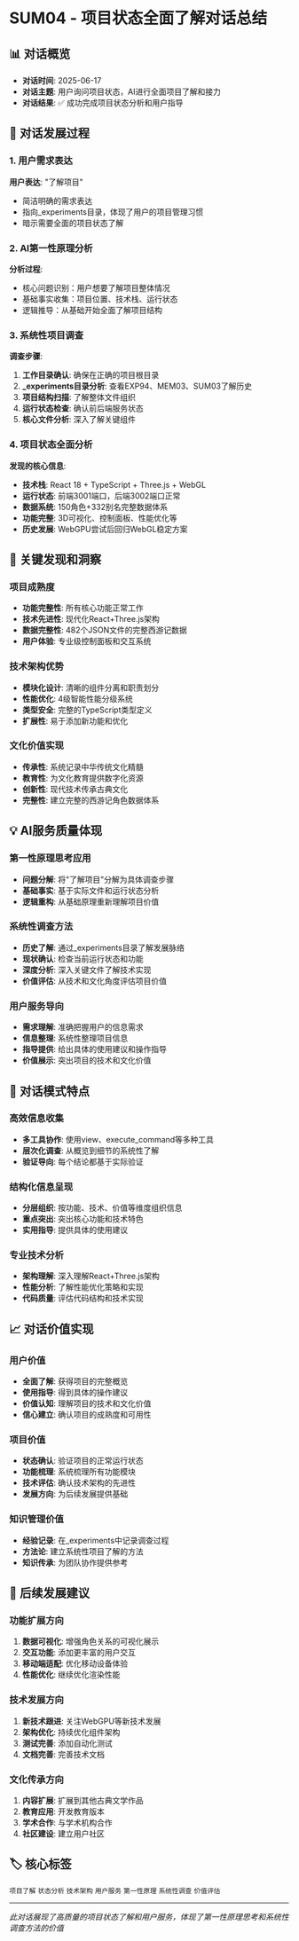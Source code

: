 # SUM04 - 项目状态全面了解对话总结

## 📊 对话概览
- **对话时间**: 2025-06-17
- **对话主题**: 用户询问项目状态，AI进行全面项目了解和接力
- **对话结果**: ✅ 成功完成项目状态分析和用户指导

## 💬 对话发展过程

### 1. 用户需求表达
**用户表达**: "了解项目"
- 简洁明确的需求表达
- 指向_experiments目录，体现了用户的项目管理习惯
- 暗示需要全面的项目状态了解

### 2. AI第一性原理分析
**分析过程**:
- 核心问题识别：用户想要了解项目整体情况
- 基础事实收集：项目位置、技术栈、运行状态
- 逻辑推导：从基础开始全面了解项目结构

### 3. 系统性项目调查
**调查步骤**:
1. **工作目录确认**: 确保在正确的项目根目录
2. **_experiments目录分析**: 查看EXP94、MEM03、SUM03了解历史
3. **项目结构扫描**: 了解整体文件组织
4. **运行状态检查**: 确认前后端服务状态
5. **核心文件分析**: 深入了解关键组件

### 4. 项目状态全面分析
**发现的核心信息**:
- **技术栈**: React 18 + TypeScript + Three.js + WebGL
- **运行状态**: 前端3001端口，后端3002端口正常
- **数据系统**: 150角色+332别名完整数据体系
- **功能完整**: 3D可视化、控制面板、性能优化等
- **历史发展**: WebGPU尝试后回归WebGL稳定方案

## 🎯 关键发现和洞察

### 项目成熟度
- **功能完整性**: 所有核心功能正常工作
- **技术先进性**: 现代化React+Three.js架构
- **数据完整性**: 482个JSON文件的完整西游记数据
- **用户体验**: 专业级控制面板和交互系统

### 技术架构优势
- **模块化设计**: 清晰的组件分离和职责划分
- **性能优化**: 4级智能性能分级系统
- **类型安全**: 完整的TypeScript类型定义
- **扩展性**: 易于添加新功能和优化

### 文化价值实现
- **传承性**: 系统记录中华传统文化精髓
- **教育性**: 为文化教育提供数字化资源
- **创新性**: 现代技术传承古典文化
- **完整性**: 建立完整的西游记角色数据体系

## 💡 AI服务质量体现

### 第一性原理思考应用
- **问题分解**: 将"了解项目"分解为具体调查步骤
- **基础事实**: 基于实际文件和运行状态分析
- **逻辑重构**: 从基础原理重新理解项目价值

### 系统性调查方法
- **历史了解**: 通过_experiments目录了解发展脉络
- **现状确认**: 检查当前运行状态和功能
- **深度分析**: 深入关键文件了解技术实现
- **价值评估**: 从技术和文化角度评估项目价值

### 用户服务导向
- **需求理解**: 准确把握用户的信息需求
- **信息整理**: 系统性整理项目信息
- **指导提供**: 给出具体的使用建议和操作指导
- **价值展示**: 突出项目的技术和文化价值

## 🔄 对话模式特点

### 高效信息收集
- **多工具协作**: 使用view、execute_command等多种工具
- **层次化调查**: 从概览到细节的系统性了解
- **验证导向**: 每个结论都基于实际验证

### 结构化信息呈现
- **分层组织**: 按功能、技术、价值等维度组织信息
- **重点突出**: 突出核心功能和技术特色
- **实用指导**: 提供具体的使用建议

### 专业技术分析
- **架构理解**: 深入理解React+Three.js架构
- **性能分析**: 了解性能优化策略和实现
- **代码质量**: 评估代码结构和技术实现

## 📈 对话价值实现

### 用户价值
- **全面了解**: 获得项目的完整概览
- **使用指导**: 得到具体的操作建议
- **价值认知**: 理解项目的技术和文化价值
- **信心建立**: 确认项目的成熟度和可用性

### 项目价值
- **状态确认**: 验证项目的正常运行状态
- **功能梳理**: 系统梳理所有功能模块
- **技术评估**: 确认技术架构的先进性
- **发展方向**: 为后续发展提供基础

### 知识管理价值
- **经验记录**: 在_experiments中记录调查过程
- **方法论**: 建立系统性项目了解的方法
- **知识传承**: 为团队协作提供参考

## 🎯 后续发展建议

### 功能扩展方向
1. **数据可视化**: 增强角色关系的可视化展示
2. **交互功能**: 添加更丰富的用户交互
3. **移动端适配**: 优化移动设备体验
4. **性能优化**: 继续优化渲染性能

### 技术发展方向
1. **新技术跟进**: 关注WebGPU等新技术发展
2. **架构优化**: 持续优化组件架构
3. **测试完善**: 添加自动化测试
4. **文档完善**: 完善技术文档

### 文化传承方向
1. **内容扩展**: 扩展到其他古典文学作品
2. **教育应用**: 开发教育版本
3. **学术合作**: 与学术机构合作
4. **社区建设**: 建立用户社区

## 🏷️ 核心标签
`项目了解` `状态分析` `技术架构` `用户服务` `第一性原理` `系统性调查` `价值评估`

---
*此对话展现了高质量的项目状态了解和用户服务，体现了第一性原理思考和系统性调查方法的价值*